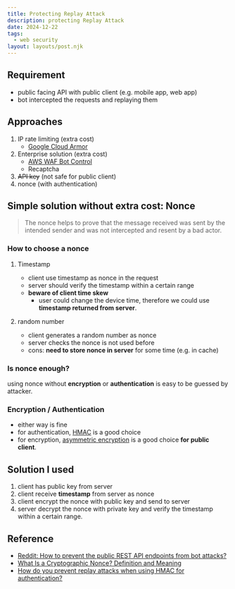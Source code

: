 ```yaml
---
title: Protecting Replay Attack
description: protecting Replay Attack
date: 2024-12-22
tags:
  - web security
layout: layouts/post.njk
---
```

## Requirement
- public facing API with public client (e.g. mobile app, web app)
- bot intercepted the requests and replaying them

## Approaches
1. IP rate limiting (extra cost)
    - [Google Cloud Armor](https://cloud.google.com/armor/docs/rate-limiting-overview)
1. Enterprise solution (extra cost)
    - [AWS WAF Bot Control](https://aws.amazon.com/tw/waf/features/bot-control/)
    - Recaptcha
1. ~~API key~~ (not safe for public client)
1. nonce (with authentication)

## Simple solution without extra cost: Nonce
> The nonce helps to prove that the message received was sent by the intended sender and was not intercepted and resent by a bad actor.

### How to choose a nonce 
1. Timestamp
    - client use timestamp as nonce in the request
    - server should verify the timestamp within a certain range
    - **beware of client time skew**
        - user could change the device time, therefore we could use **timestamp returned from server**.

2. random number
    - client generates a random number as nonce
    - server checks the nonce is not used before
    - cons: **need to store nonce in server** for some time (e.g. in cache)

### Is nonce enough?
using nonce without **encryption** or **authentication** is easy to be guessed by attacker.

### Encryption / Authentication
- either way is fine
- for authentication, [HMAC](https://www.okta.com/identity-101/hmac/) is a good choice
- for encryption, [asymmetric encryption](https://en.wikipedia.org/wiki/Public-key_cryptography) is a good choice **for public client**.

## Solution I used
1. client has public key from server
1. client receive **timestamp** from server as nonce
1. client encrypt the nonce with public key and send to server
1. server decrypt the nonce with private key and verify the timestamp within a certain range.

## Reference
- [Reddit: How to prevent the public REST API endpoints from bot attacks? ](https://www.reddit.com/r/ExperiencedDevs/comments/100iumt/how_to_prevent_the_public_rest_api_endpoints_from/)
- [What Is a Cryptographic Nonce? Definition and Meaning](https://www.okta.com/identity-101/nonce/)
- [How do you prevent replay attacks when using HMAC for authentication?](https://www.linkedin.com/advice/0/how-do-you-prevent-replay-attacks-when-using-hmac-authentication)